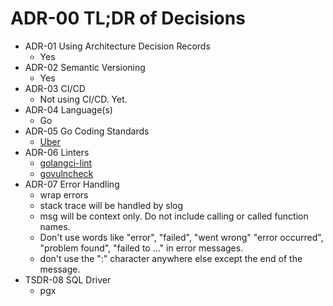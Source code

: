 # ADR-00 TL;DR of Decisions

- ADR-01 Using Architecture Decision Records
  - Yes
- ADR-02 Semantic Versioning
  - Yes
- ADR-03 CI/CD
  - Not using CI/CD. Yet.
- ADR-04 Language(s)
  - Go
- ADR-05 Go Coding Standards
  - [Uber](https://github.com/uber-go/guide/blob/master/style.md)
- ADR-06 Linters
  - [golangci-lint](https://golangci-lint.run/)
  - [govulncheck](https://pkg.go.dev/golang.org/x/vuln/cmd/govulncheck) 
- ADR-07 Error Handling
  - wrap errors
  - stack trace will be handled by slog
  - msg will be context only. Do not include calling or called function names. 
  - Don't use words like "error", "failed", "went wrong" "error occurred", "problem found", "failed to ..." in error messages.
  - don't use the ":" character anywhere else except the end of the message. 
- TSDR-08 SQL Driver
  - pgx